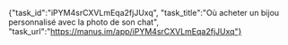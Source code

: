 {"task_id":"iPYM4srCXVLmEqa2fjJUxq", "task_title":"Où acheter un bijou personnalisé avec la photo de son chat", "task_url":"https://manus.im/app/iPYM4srCXVLmEqa2fjJUxq"}